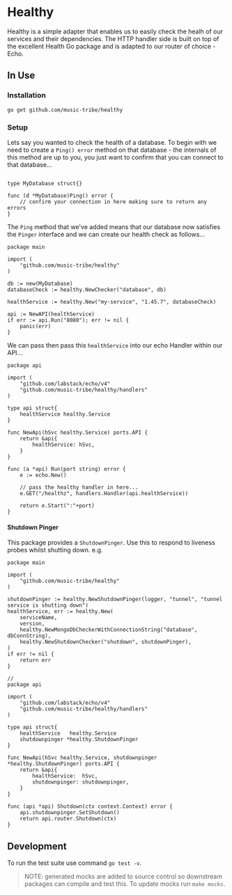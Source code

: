 # Healthy
Healthy is a simple adapter that enables us to easily check the healh of our services and their dependencies.
The HTTP handler side is built on top of the excellent Health Go package and is adapted to our router of choice - Echo.

## In Use
### Installation
```go get github.com/music-tribe/healthy```

### Setup
Lets say you wanted to check the health of a database. To begin with we need to create a `Ping() error` method on that database - the internals of this method are up to you, you just want to confirm that you can connect to that database...
```golang

type MyDatabase struct{}

func (d *MyDatabase)Ping() error {
    // confirm your connection in here making sure to return any errors
}
```
The `Ping` method that we've added means that our database now satisfies the `Pinger` interface and we can create our health check as follows...
```golang
package main

import (
    "github.com/music-tribe/healthy"
)

db := new(MyDatabase)
databaseCheck := healthy.NewChecker("database", db)

healthService := healthy.New("my-service", "1.45.7", databaseCheck)

api := NewAPI(healthService)
if err := api.Run("8080"); err != nil {
    panic(err)
}
```
We can pass then pass this `healthService` into our echo Handler within our API...
```golang
package api

import (
    "github.com/labstack/echo/v4"
    "github.com/music-tribe/healthy/handlers"
)

type api struct{
    healthService healthy.Service
}

func NewApi(hSvc healthy.Service) ports.API {
    return &api{
        healthService: hSvc,
    }
}

func (a *api) Run(port string) error {
    e := echo.New()

    // pass the healthy handler in here...
    e.GET("/healthz", handlers.Handler(api.healthService))

    return e.Start(":"+port)
} 

```

#### Shutdown Pinger
This package provides a `ShutdownPinger`. Use this to respond to liveness probes whilst shutting down. e.g.

```golang
package main

import (
    "github.com/music-tribe/healthy"
)

shutdownPinger := healthy.NewShutdownPinger(logger, "tunnel", "tunnel service is shutting down")
healthService, err := healthy.New(
    serviceName,
    version,
    healthy.NewMongoDbCheckerWithConnectionString("database", dbConnString),
    healthy.NewShutdownChecker("shutdown", shutdownPinger),
)
if err != nil {
    return err
}

//
package api

import (
    "github.com/labstack/echo/v4"
    "github.com/music-tribe/healthy/handlers"
)

type api struct{
    healthService   healthy.Service
    shutdownpinger *healthy.ShutdownPinger
}

func NewApi(hSvc healthy.Service, shutdownpinger *healthy.ShutdownPinger) ports.API {
    return &api{
        healthService:  hSvc,
        shutdownpinger: shutdownpinger,
    }
}

func (api *api) Shutdown(ctx context.Context) error {
	api.shutdownpinger.SetShutdown()
	return api.router.Shutdown(ctx)
}
```

## Development

To run the test suite use command `go test -v`.

> NOTE: generated mocks are added to source control so downstream packages can compile and test this. To update mocks run `make mocks`.
